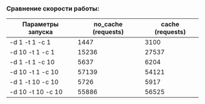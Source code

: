 ### Сравнение скорости работы: 

| Параметры запуска       | no_cache (requests)| cache (requests)      |
|-----------|------------------------------------|--------------|
| -d 1 -t 1 -c 1    | 1447  | 3100  |
| -d 10 -t 1 -c 1   | 15236 | 27537 |
| -d 1 -t 1 -c 10   | 5637  | 6204  |
| -d 10 -t 1 -c 10  | 57139 | 54121 |
| -d 1 -t 10 -c 10  | 5726  | 5917  |
| -d 10 -t 10 -c 10 | 55886 | 56525 |